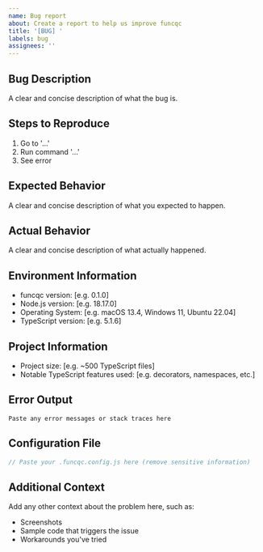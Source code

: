 ```yaml
---
name: Bug report
about: Create a report to help us improve funcqc
title: '[BUG] '
labels: bug
assignees: ''
---
```


## Bug Description
A clear and concise description of what the bug is.

## Steps to Reproduce
1. Go to '...'
2. Run command '...'
3. See error

## Expected Behavior
A clear and concise description of what you expected to happen.

## Actual Behavior
A clear and concise description of what actually happened.

## Environment Information
- funcqc version: [e.g. 0.1.0]
- Node.js version: [e.g. 18.17.0]
- Operating System: [e.g. macOS 13.4, Windows 11, Ubuntu 22.04]
- TypeScript version: [e.g. 5.1.6]

## Project Information
- Project size: [e.g. ~500 TypeScript files]
- Notable TypeScript features used: [e.g. decorators, namespaces, etc.]

## Error Output
```
Paste any error messages or stack traces here
```

## Configuration File
```javascript
// Paste your .funcqc.config.js here (remove sensitive information)
```

## Additional Context
Add any other context about the problem here, such as:
- Screenshots
- Sample code that triggers the issue
- Workarounds you've tried
